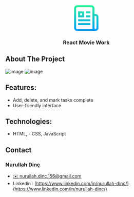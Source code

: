 

<div align="center">
  <a href="https://github.com/github_username/repo_name">
    <img src="https://raw.githubusercontent.com/enesdmc0/react-country-info/main/images/logo.png" alt="Logo" width="80" height="80">
  </a>
<h3 align="center">React Movie Work</h3>
</div>


  
## About The Project

![image](https://github.com/NurullahDnc/react-movie-work/assets/150585098/ef1ec138-b42f-48aa-af61-cfe40b42c0b9)
![image](https://github.com/NurullahDnc/react-movie-work/assets/150585098/0431980b-5c99-45c5-9ef8-7658eeeb53d7)



## Features:
- Add, delete, and mark tasks complete
- User-friendly interface

## Technologies:
- HTML, - CSS, JavaScript

  
## Contact

### Nurullah Dinç

- [ ✉️ nurullah.dinc.156@gmail.com]()
- Linkedin : [https://www.linkedin.com/in/nurullah-dinc/](https://www.linkedin.com/in/nurullah-dinc/)
